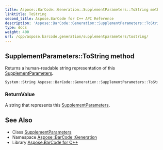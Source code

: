 ```yaml
---
title: Aspose::BarCode::Generation::SupplementParameters::ToString method
linktitle: ToString
second_title: Aspose.BarCode for C++ API Reference
description: 'Aspose::BarCode::Generation::SupplementParameters::ToString method. Returns a human-readable string representation of this SupplementParameters in C++.'
type: docs
weight: 400
url: /cpp/aspose.barcode.generation/supplementparameters/tostring/
---
```

## SupplementParameters::ToString method


Returns a human-readable string representation of this [SupplementParameters](../).

```cpp
System::String Aspose::BarCode::Generation::SupplementParameters::ToString() const override
```


### ReturnValue

A string that represents this [SupplementParameters](../).

## See Also

* Class [SupplementParameters](../)
* Namespace [Aspose::BarCode::Generation](../../)
* Library [Aspose.BarCode for C++](../../../)
